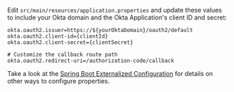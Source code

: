 Edit `src/main/resources/application.properties` and update these values to include your Okta domain and the Okta Application's client ID and secret:

```properties
okta.oauth2.issuer=https://${yourOktaDomain}/oauth2/default
okta.oauth2.client-id={clientId}
okta.oauth2.client-secret={clientSecret}

# Customize the callback route path
okta.oauth2.redirect-uri=/authorization-code/callback
```

Take a look at the [Spring Boot Externalized Configuration](https://docs.spring.io/spring-boot/docs/current/reference/html/boot-features-external-config.html) for details on other ways to configure properties.
